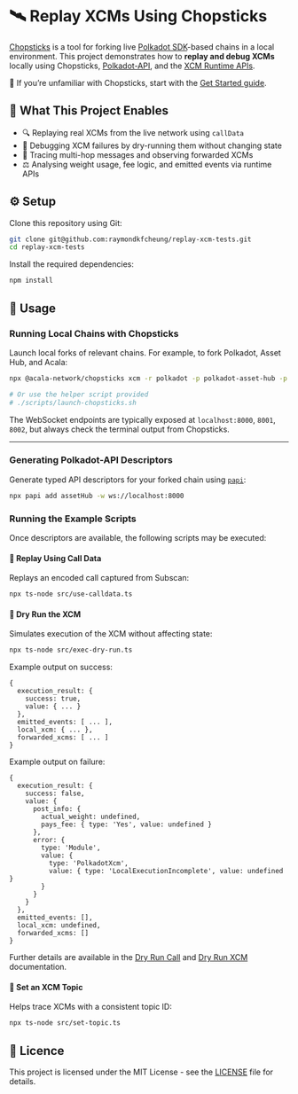 # 🛰️ Replay XCMs Using Chopsticks

[Chopsticks](https://github.com/AcalaNetwork/chopsticks) is a tool for forking live [Polkadot SDK](https://github.com/paritytech/polkadot-sdk)-based chains in a local environment. This project demonstrates how to **replay and debug XCMs** locally using Chopsticks, [Polkadot-API](https://docs.polkadot.com/develop/toolkit/api-libraries/papi/), and the [XCM Runtime APIs](https://docs.polkadot.com/develop/interoperability/xcm-runtime-apis/).

📘 If you’re unfamiliar with Chopsticks, start with the [Get Started guide](https://docs.polkadot.com/develop/toolkit/parachains/fork-chains/chopsticks/get-started/).

## 🧭 What This Project Enables

* 🔍 Replaying real XCMs from the live network using `callData`
* 🐞 Debugging XCM failures by dry-running them without changing state
* 🔁 Tracing multi-hop messages and observing forwarded XCMs
* ⚖️ Analysing weight usage, fee logic, and emitted events via runtime APIs

## ⚙️ Setup

Clone this repository using Git:

```bash
git clone git@github.com:raymondkfcheung/replay-xcm-tests.git
cd replay-xcm-tests
```

Install the required dependencies:

```bash
npm install
```

## 🚀 Usage

### Running Local Chains with Chopsticks

Launch local forks of relevant chains. For example, to fork Polkadot, Asset Hub, and Acala:

```bash
npx @acala-network/chopsticks xcm -r polkadot -p polkadot-asset-hub -p acala

# Or use the helper script provided
# ./scripts/launch-chopsticks.sh
```

The WebSocket endpoints are typically exposed at `localhost:8000`, `8001`, `8002`, but always check the terminal output from Chopsticks.

---

### Generating Polkadot-API Descriptors

Generate typed API descriptors for your forked chain using [`papi`](https://docs.polkadot.com/develop/toolkit/api-libraries/papi/):

```bash
npx papi add assetHub -w ws://localhost:8000
```

### Running the Example Scripts

Once descriptors are available, the following scripts may be executed:

#### 🧬 Replay Using Call Data

Replays an encoded call captured from Subscan:

```bash
npx ts-node src/use-calldata.ts
```

#### 🧪 Dry Run the XCM

Simulates execution of the XCM without affecting state:

```bash
npx ts-node src/exec-dry-run.ts
```

Example output on success:

```console
{
  execution_result: {
    success: true,
    value: { ... }
  },
  emitted_events: [ ... ],
  local_xcm: { ... },
  forwarded_xcms: [ ... ]
}
```

Example output on failure:

```console
{
  execution_result: {
    success: false,
    value: {
      post_info: {
        actual_weight: undefined,
        pays_fee: { type: 'Yes', value: undefined }
      },
      error: {
        type: 'Module',
        value: {
          type: 'PolkadotXcm',
          value: { type: 'LocalExecutionIncomplete', value: undefined }
        }
      }
    }
  },
  emitted_events: [],
  local_xcm: undefined,
  forwarded_xcms: []
}
```

Further details are available in the [Dry Run Call](https://docs.polkadot.com/develop/interoperability/xcm-runtime-apis/#dry-run-call) and [Dry Run XCM](https://docs.polkadot.com/develop/interoperability/xcm-runtime-apis/#dry-run-xcm) documentation.

#### 🔖 Set an XCM Topic

Helps trace XCMs with a consistent topic ID:

```bash
npx ts-node src/set-topic.ts
```

## 🪪 Licence

This project is licensed under the MIT License - see the [LICENSE](LICENSE) file for details.
